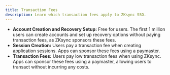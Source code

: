 ```yaml
---
title: Transaction Fees
description: Learn which transaction fees apply to ZKsync SSO.
---
```


- **Account Creation and Recovery Setup:** Free for users.
The first 1 million users can create accounts and set up recovery options without paying transaction fees, as ZKsync sponsors these fees.
- **Session Creation:** Users pay a transaction fee when creating application sessions. Apps can sponsor these fees using a paymaster.
- **Transaction Fees:** Users pay low transaction fees when using ZKsync.
Apps can sponsor these fees using a paymaster, allowing users to transact without incurring any costs.
